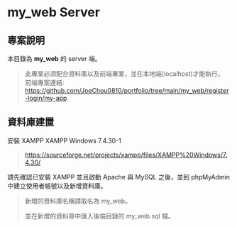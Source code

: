 # my_web Server

## 專案說明

本目錄為 **my_web** 的 server 端。

> 此專案必須配合資料庫以及前端專案，並在本地端(localhost)才能執行。
> 前端專案連結:
> https://github.com/JoeChou0810/portfolio/tree/main/my_web/register-login/my-app

## 資料庫建置

安裝 XAMPP
XAMPP Windows 7.4.30-1

> https://sourceforge.net/projects/xampp/files/XAMPP%20Windows/7.4.30/

請先確認已安裝 XAMPP 並且啟動 Apache 與 MySQL 之後，並到 phpMyAdmin 中建立使用者帳號以及新增資料庫。

> 新增的資料庫名稱請取名為 my_web。
>
> 並在新增的資料庫中匯入後端目錄的 my_web.sql 檔。
